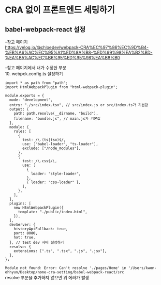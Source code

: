 # CRA 없이 프론트엔드 세팅하기
## babel-webpack-react 설정

-참고 페이지<br>
https://velog.io/@chloedev/webpack-CRA%EC%97%86%EC%9D%B4-%EB%A6%AC%EC%95%A1%ED%8A%B8-%ED%99%98%EA%B2%BD-%EA%B5%AC%EC%B6%95%ED%95%98%EA%B8%B0

-참고 페이지에서 내가 수정한 부분<br>
10. webpck.config.ts 설정하기<br>
```
import * as path from "path";
import HtmlWebpackPlugin from "html-webpack-plugin";

module.exports = {
  mode: "development",
  entry: "./src/index.tsx", // src/index.js or src/index.ts가 기본값
  output: {
    path: path.resolve(__dirname, "build"),
    filename: "bundle.js", // main.js가 기본값
  },
  module: {
    rules: [
      {
        test: /\.(ts|tsx)$/,
        use: ["babel-loader", "ts-loader"],
        exclude: ["/node_modules"],
      },
      {
        test: /\.css$/i,
        use: [
          {
            loader: "style-loader",
          },
          { loader: "css-loader" },
        ],
      },
    ],
  },
  plugins: [
    new HtmlWebpackPlugin({
      template: "./public/index.html",
    }),
  ],
  devServer: {
    historyApiFallback: true,
    port: 8080,
    hot: true,
  }, // test dev 서버 설정하기
  resolve: {
    extensions: [".ts", ".tsx", ".js", ".jsx"],
  },
};
```
``Module not found: Error: Can't resolve './pages/Home' in '/Users/kwon-ohhyun/Desktop/none-cra-setting/babel-webpack-react/src``<br>
resolve 부분을 추가하지 않으면 위 에러가 발생
